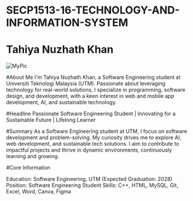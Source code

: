 # SECP1513-16-TECHNOLOGY-AND-INFORMATION-SYSTEM
# Tahiya Nuzhath Khan

![MyPic](https://github.com/user-attachments/assets/eb1096cf-d18e-4450-b077-b10709250433)


#About Me
I'm Tahiya Nuzhath Khan, a Software Engineering student at Universiti Teknologi Malaysia (UTM). Passionate about leveraging technology for real-world solutions, I specialize in programming, software design, and development, with a keen interest in web and mobile app development, AI, and sustainable technology.

#Headline
Passionate Software Engineering Student | Innovating for a Sustainable Future | Lifelong Learner

#Summary
As a Software Engineering student at UTM, I focus on software development and problem-solving. My curiosity drives me to explore AI, web development, and sustainable tech solutions. I aim to contribute to impactful projects and thrive in dynamic environments, continuously learning and growing.

#Core Information

Education: Software Engineering, UTM (Expected Graduation: 2028)
Position: Software Engineering Student
Skills: C++, HTML, MySQL, Git, Excel, Word, Canva, Figma
 
